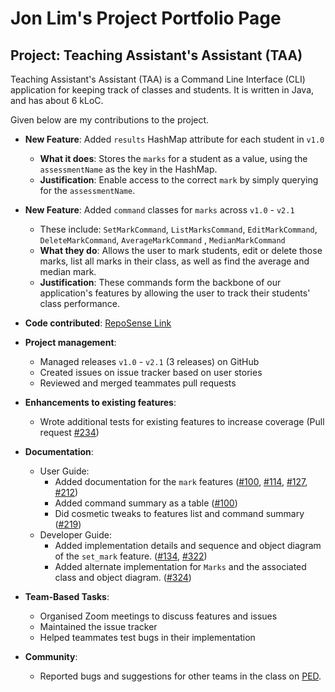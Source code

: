 # Jon Lim's Project Portfolio Page

## Project: Teaching Assistant's Assistant (TAA)
Teaching Assistant's Assistant (TAA) is a Command Line Interface (CLI) application for keeping track of classes and students.
It is written in Java, and has about 6 kLoC. 

Given below are my contributions to the project.
* **New Feature**: Added `results` HashMap attribute for each student in `v1.0`
  * **What it does**: Stores the `marks` for a student as a value, using the `assessmentName` as the key in the HashMap.
  * **Justification**: Enable access to the correct `mark` by simply querying for the `assessmentName`.
  
* **New Feature**: Added `command` classes for `marks` across `v1.0` - `v2.1`
  * These include: `SetMarkCommand`, `ListMarksCommand`, `EditMarkCommand`, `DeleteMarkCommand`, `AverageMarkCommand`
  , `MedianMarkCommand`
  * **What they do**: Allows the user to mark students, edit or delete those marks, list all marks in their class, 
  as well as find the average and median mark.
  * **Justification**: These commands form the backbone of our application's features by allowing the user
  to track their students' class performance.

* **Code contributed**: [RepoSense Link](https://nus-cs2113-ay2122s1.github.io/tp-dashboard/?search=&sort=groupTitle&sortWithin=title&since=2021-09-25&timeframe=commit&mergegroup=&groupSelect=groupByRepos&breakdown=false&tabOpen=true&tabType=authorship&tabAuthor=Jon-the-MELON&tabRepo=AY2122S1-CS2113T-F12-3%2Ftp%5Bmaster%5D&authorshipIsMergeGroup=false&authorshipFileTypes=docs~functional-code~test-code&authorshipIsBinaryFileTypeChecked=false)

* **Project management**:
    * Managed releases `v1.0` - `v2.1` (3 releases) on GitHub
    * Created issues on issue tracker based on user stories
    * Reviewed and merged teammates pull requests 

* **Enhancements to existing features**:
    * Wrote additional tests for existing features to increase coverage 
      (Pull request [\#234](https://github.com/AY2122S1-CS2113T-F12-3/tp/pull/234/files))

* **Documentation**:
    * User Guide:
        * Added documentation for the `mark` features 
         ([\#100](https://github.com/AY2122S1-CS2113T-F12-3/tp/pull/100/files), 
          [\#114](https://github.com/AY2122S1-CS2113T-F12-3/tp/pull/114/files), 
          [\#127](https://github.com/AY2122S1-CS2113T-F12-3/tp/pull/127/files),
          [\#212](https://github.com/AY2122S1-CS2113T-F12-3/tp/pull/212/files))
        * Added command summary as a table ([\#100](https://github.com/AY2122S1-CS2113T-F12-3/tp/pull/100/files))
        * Did cosmetic tweaks to features list and command summary 
          ([\#219](https://github.com/AY2122S1-CS2113T-F12-3/tp/pull/219/files))
    * Developer Guide:
        * Added implementation details and sequence and object diagram of the `set_mark` feature.
          ([\#134](https://github.com/AY2122S1-CS2113T-F12-3/tp/pull/134/files),
           [\#322](https://github.com/AY2122S1-CS2113T-F12-3/tp/pull/322/files))
        * Added alternate implementation for `Marks` and the associated class and object diagram. 
          ([\#324](https://github.com/AY2122S1-CS2113T-F12-3/tp/pull/324/files))
      
* **Team-Based Tasks**:
    * Organised Zoom meetings to discuss features and issues
    * Maintained the issue tracker
    * Helped teammates test bugs in their implementation

* **Community**:
    * Reported bugs and suggestions for other teams in the class on [PED](https://github.com/jon-the-melon/ped/issues).
    